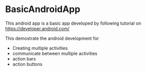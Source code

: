 # BasicAndroidApp
This android app is a basic app developed by following tutorial on https://developer.android.com/

This demostrate the android development for
- Creating multiple activities
- communicate between multiple activities
- action bars
- action buttons
